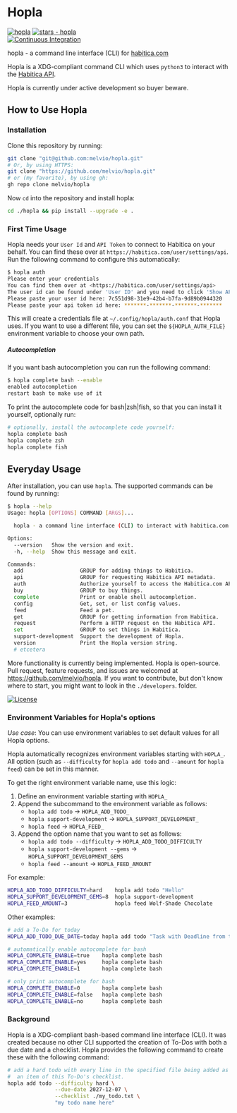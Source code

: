 # Hopla

[![hopla](https://img.shields.io/static/v1?label=melvio&message=hopla&color=blue&logo=github)](https://github.com/melvio/hopla)
[![stars - hopla](https://img.shields.io/github/stars/melvio/hopla?style=social)](https://github.com/melvio/hopla)      
[![Continuous Integration](https://github.com/melvio/hopla/actions/workflows/ci-lint-and-test.yml/badge.svg)](https://github.com/melvio/hopla/actions/workflows/ci-lint-and-test.yml)

hopla - a command line interface (CLI) for [habitica.com](https://habitica.com)

Hopla is a XDG-compliant command CLI which uses `python3` to interact with
the [Habitica API](https://habitica.com/apidoc/).

Hopla is currently under active development so buyer beware.

## How to Use Hopla

### Installation

Clone this repository by running:

```bash
git clone "git@github.com:melvio/hopla.git"
# Or, by using HTTPS:
git clone "https://github.com/melvio/hopla.git"
# or (my favorite), by using gh:
gh repo clone melvio/hopla
```

Now `cd` into the repository and install hopla:

```bash
cd ./hopla && pip install --upgrade -e .
```

### First Time Usage

Hopla needs your `User Id` and `API Token` to connect to Habitica on your behalf. You can find
these over at `https://habitica.com/user/settings/api`. Run the following command to configure this
automatically:

```bash
$ hopla auth 
Please enter your credentials
You can find them over at <https://habitica.com/user/settings/api> 
The user id can be found under 'User ID' and you need to click 'Show API Token'
Please paste your user id here: 7c551d98-31e9-42b4-b7fa-9d89b0944320
Please paste your api token id here: *******-*******-*******-*******
```

This will create a credentials file at `~/.config/hopla/auth.conf` that Hopla uses. If you want to
use a different file, you can set the `${HOPLA_AUTH_FILE}`
environment variable to choose your own path.

##### Autocompletion

If you want bash autocompletion you can run the following command:

```bash
$ hopla complete bash --enable
enabled autocompletion
restart bash to make use of it
```

To print the autocomplete code for bash|zsh|fish, so that you can install it yourself, optionally
run:

```bash
# optionally, install the autocomplete code yourself:
hopla complete bash
hopla complete zsh
hopla complete fish
```

## Everyday Usage

After installation, you can use `hopla`. The supported commands can be found by running:

```bash
$ hopla --help
Usage: hopla [OPTIONS] COMMAND [ARGS]...

  hopla - a command line interface (CLI) to interact with habitica.com

Options:
  --version   Show the version and exit.
  -h, --help  Show this message and exit.

Commands:
  add                  GROUP for adding things to Habitica.
  api                  GROUP for requesting Habitica API metadata.
  auth                 Authorize yourself to access the Habitica.com API.
  buy                  GROUP to buy things.
  complete             Print or enable shell autocompletion.
  config               Get, set, or list config values.
  feed                 Feed a pet.
  get                  GROUP for getting information from Habitica.
  request              Perform a HTTP request on the Habitica API.
  set                  GROUP to set things in Habitica.
  support-development  Support the development of Hopla.
  version              Print the Hopla version string.
  # etcetera
```

More functionality is currently being implemented. Hopla is open-source. Pull request, feature
requests, and issues are welcomed at <https://github.com/melvio/hopla>. If you want to contribute,
but don't know where to start, you might want to look in the `./developers`. folder.

[![License](https://img.shields.io/badge/License-apache--2.0-blue)](#license)

### Environment Variables for Hopla's options

*Use case*: You can use environment variables to set default values for all Hopla options. 

Hopla automatically recognizes environment variables starting with `HOPLA_`. All option (such
as `--difficulty` for `hopla add todo` and `--amount` for `hopla feed`) can be set in this manner.

To get the right environment variable name, use this logic:
1. Define an environment variable starting with `HOPLA_`
2. Append the subcommand to the environment variable as follows:
    * `hopla add todo` -> `HOPLA_ADD_TODO_`
    * `hopla support-development` -> `HOPLA_SUPPORT_DEVELOPMENT_`
    * `hopla feed` -> `HOPLA_FEED_`
3. Append the option name that you want to set as follows:
    * `hopla add todo --difficulty` -> `HOPLA_ADD_TODO_DIFFICULTY`
    * `hopla support-development --gems` -> `HOPLA_SUPPORT_DEVELOPMENT_GEMS`
    * `hopla feed --amount` -> `HOPLA_FEED_AMOUNT`

For example:

```bash
HOPLA_ADD_TODO_DIFFICULTY=hard    hopla add todo "Hello"
HOPLA_SUPPORT_DEVELOPMENT_GEMS=8  hopla support-development
HOPLA_FEED_AMOUNT=3               hopla feed Wolf-Shade Chocolate
````

Other examples:

```bash
# add a To-Do for today
HOPLA_ADD_TODO_DUE_DATE=today hopla add todo "Task with Deadline from today"

# automatically enable autocomplete for bash 
HOPLA_COMPLETE_ENABLE=true    hopla complete bash
HOPLA_COMPLETE_ENABLE=yes     hopla complete bash
HOPLA_COMPLETE_ENABLE=1       hopla complete bash

# only print autocomplete for bash
HOPLA_COMPLETE_ENABLE=0       hopla complete bash   
HOPLA_COMPLETE_ENABLE=false   hopla complete bash   
HOPLA_COMPLETE_ENABLE=no      hopla complete bash   
```

### Background

Hopla is a XDG-compliant bash-based command line interface (CLI). It was created because no other
CLI supported the creation of To-Dos with both a due date and a checklist. Hopla provides the
following command to create these with the following command:

```bash
# add a hard todo with every line in the specified file being added as
#  an item of this To-Do's checklist.
hopla add todo --difficulty hard \
               --due-date 2027-12-07 \
               --checklist ./my_todo.txt \
               "my todo name here"
```






